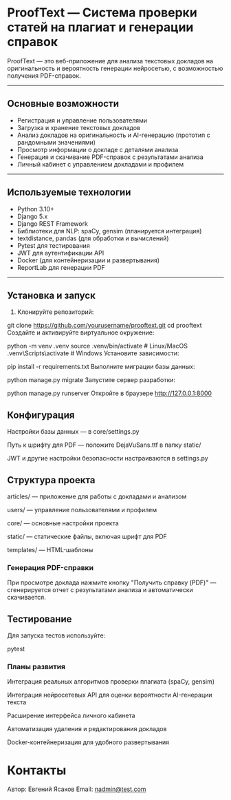 # ProofText — Система проверки статей на плагиат и генерации справок

ProofText — это веб-приложение для анализа текстовых докладов на оригинальность и вероятность генерации нейросетью, с возможностью получения PDF-справок.

---

## Основные возможности

- Регистрация и управление пользователями
- Загрузка и хранение текстовых докладов
- Анализ докладов на оригинальность и AI-генерацию (прототип с рандомными значениями)
- Просмотр информации о докладе с деталями анализа
- Генерация и скачивание PDF-справок с результатами анализа
- Личный кабинет с управлением докладами и профилем

---

## Используемые технологии

- Python 3.10+
- Django 5.x
- Django REST Framework
- Библиотеки для NLP: spaCy, gensim (планируется интеграция)
- textdistance, pandas (для обработки и вычислений)
- Pytest для тестирования
- JWT для аутентификации API
- Docker (для контейнеризации и развертывания)
- ReportLab для генерации PDF

---

## Установка и запуск

1. Клонируйте репозиторий:

git clone https://github.com/yourusername/prooftext.git
cd prooftext
Создайте и активируйте виртуальное окружение:


python -m venv .venv
source .venv/bin/activate  # Linux/MacOS
.venv\Scripts\activate     # Windows
Установите зависимости:

pip install -r requirements.txt
Выполните миграции базы данных:

python manage.py migrate
Запустите сервер разработки:

python manage.py runserver
Откройте в браузере http://127.0.0.1:8000

## Конфигурация
Настройки базы данных — в core/settings.py

Путь к шрифту для PDF — положите DejaVuSans.ttf в папку static/

JWT и другие настройки безопасности настраиваются в settings.py

## Структура проекта
articles/ — приложение для работы с докладами и анализом

users/ — управление пользователями и профилем

core/ — основные настройки проекта

static/ — статические файлы, включая шрифт для PDF

templates/ — HTML-шаблоны

### Генерация PDF-справки
При просмотре доклада нажмите кнопку "Получить справку (PDF)" — сгенерируется отчет с результатами анализа и автоматически скачивается.

## Тестирование
Для запуска тестов используйте:

pytest
### Планы развития
Интеграция реальных алгоритмов проверки плагиата (spaCy, gensim)

Интеграция нейросетевых API для оценки вероятности AI-генерации текста

Расширение интерфейса личного кабинета

Автоматизация удаления и редактирования докладов

Docker-контейнеризация для удобного развертывания

# Контакты
Автор: Евгений Ясаков
Email: nadmin@test.com
